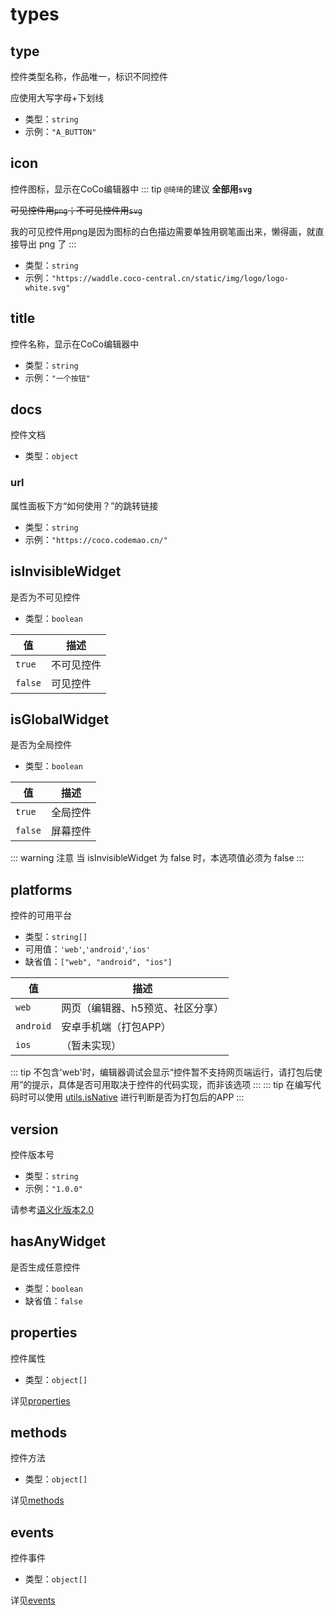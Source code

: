 # types
## type
控件类型名称，作品唯一，标识不同控件

应使用大写字母+下划线
- 类型：`string`
- 示例：`"A_BUTTON"`
## icon
控件图标，显示在CoCo编辑器中
::: tip `@琦琦`的建议
**全部用`svg`**

~~可见控件用`png`；不可见控件用`svg`~~

我的可见控件用png是因为图标的白色描边需要单独用钢笔画出来，懒得画，就直接导出 png 了
:::
- 类型：`string`
- 示例：`"https://waddle.coco-central.cn/static/img/logo/logo-white.svg"`
## title
控件名称，显示在CoCo编辑器中
- 类型：`string`
- 示例：`"一个按钮"`
## docs
控件文档
- 类型：`object`
### url
属性面板下方“如何使用？”的跳转链接
- 类型：`string`
- 示例：`"https://coco.codemao.cn/"`
## isInvisibleWidget
是否为不可见控件
- 类型：`boolean`

| 值 | 描述 |
| --- | --- |
| `true` | 不可见控件 |
| `false` | 可见控件 |

## isGlobalWidget
是否为全局控件
- 类型：`boolean`

| 值 | 描述 |
| --- | --- |
| `true` | 全局控件 |
| `false` | 屏幕控件 |

::: warning 注意
当 isInvisibleWidget 为 false 时，本选项值必须为 false
:::
## platforms
控件的可用平台
- 类型：`string[]`
- 可用值：`'web'`,`'android'`,`'ios'`
- 缺省值：`["web", "android", "ios"]`

| 值 | 描述 |
| --- | --- |
| `web` | 网页（编辑器、h5预览、社区分享） |
| `android` | 安卓手机端（打包APP） |
| `ios` | （暂未实现） |

::: tip
不包含'web'时，编辑器调试会显示“控件暂不支持网页端运行，请打包后使用”的提示，具体是否可用取决于控件的代码实现，而非该选项
:::
::: tip
在编写代码时可以使用 [utils.isNative](/指南/模块文档#isnative) 进行判断是否为打包后的APP
:::
## version
控件版本号
- 类型：`string`
- 示例：`"1.0.0"`

请参考[语义化版本2.0](https://semver.org/lang/zh-CN/)

## hasAnyWidget
是否生成任意控件
- 类型：`boolean`
- 缺省值：`false`
## properties
控件属性
- 类型：`object[]`

详见[properties](/API参考/types/properties)
## methods
控件方法
- 类型：`object[]`

详见[methods](/API参考/types/methods)
## events
控件事件
- 类型：`object[]`

详见[events](/API参考/types/events)
